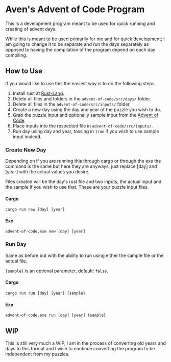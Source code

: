 # Aven's Advent of Code Program

This is a development program meant to be used for quick running and creating of advent days.

While this is meant to be used primarily for me and for quick development; I am going to change it to be separate and run the days separately as opposed to having the compilation of the program depend on each day compiling.

## How to Use

If you would like to use this the easiest way is to do the following steps.

1. Install rust at [Rust-Lang](https://www.rust-lang.org/tools/install).
2. Delete all files and folders in the `advent-of-code/src/days/` folder.
3. Delete all files in the `advent-of-code/src/inputs/` folder.
4. Create a new day using the day and year of the puzzle you wish to do.
5. Grab the puzzle input and optionally sample input from the [Advent of Code](https://adventofcode.com).
6. Place inputs into the respected file in `advent-of-code/src/inputs/`.
7. Run day using day and year, tossing in `true` if you wish to use sample input instead.

### Create New Day

Depending on if you are running this through cargo or through the exe the command is the same but here they are anyways, just replace [day] and [year] with the actual values you desire.

Files created will be the day's rust file and two inputs, the actual input and the sample if you wish to use that. These are your puzzle input files.

#### Cargo

`cargo run new [day] [year]`

#### Exe

`advent-of-code.exe new [day] [year]`

### Run Day

Same as before but with the ability to run using either the sample file or the actual file.

`{sample}` is an optional parameter, default: `false`.

#### Cargo

`cargo run run [day] [year] {sample}`

#### Exe

`advent-of-code.exe run [day] [year] {sample}`

## WIP

This is still very much a WIP, I am in the process of converting old years and days to this format and I wish to continue converting the program to be independent from my puzzles.
